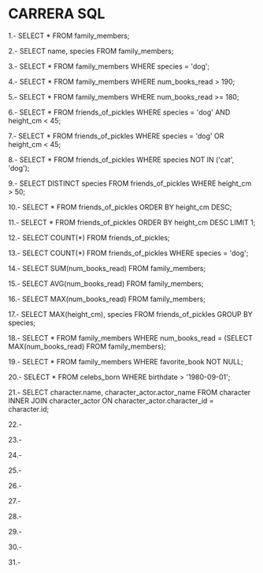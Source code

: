 # CARRERA SQL
1.- 
SELECT * FROM family_members;

2.-
SELECT name, species FROM family_members;

3.-
SELECT * FROM family_members WHERE species = 'dog';

4.-
SELECT * FROM family_members WHERE num_books_read > 190;

5.-
SELECT * FROM family_members WHERE num_books_read >= 180;

6.-
SELECT * FROM friends_of_pickles WHERE species = 'dog' AND height_cm < 45;

7.-
SELECT * FROM friends_of_pickles WHERE species = 'dog' OR height_cm < 45;

8.-
SELECT * FROM friends_of_pickles WHERE species NOT IN ('cat', 'dog');

9.-
SELECT DISTINCT species FROM friends_of_pickles WHERE height_cm > 50;

10.-
SELECT * FROM friends_of_pickles ORDER BY height_cm DESC;

11.-
SELECT * FROM friends_of_pickles ORDER BY height_cm DESC LIMIT 1;

12.-
SELECT COUNT(*) FROM friends_of_pickles;

13.-
SELECT COUNT(*) FROM friends_of_pickles WHERE species = 'dog';

14.-
SELECT SUM(num_books_read) FROM family_members;

15.-
SELECT AVG(num_books_read) FROM family_members;

16.-
SELECT MAX(num_books_read) FROM family_members;

17.-
SELECT MAX(height_cm), species FROM friends_of_pickles GROUP BY species;

18.-
SELECT * FROM family_members WHERE num_books_read = (SELECT MAX(num_books_read) FROM family_members);

19.-
SELECT  * FROM family_members WHERE favorite_book NOT NULL;

20.-
SELECT * FROM celebs_born WHERE birthdate > '1980-09-01';

21.-
SELECT character.name, character_actor.actor_name
FROM character
INNER JOIN character_actor
ON character_actor.character_id = character.id;

22.-


23.-

24.-

25.-

26.-

27.-

28.-

29.-

30.-

31.-